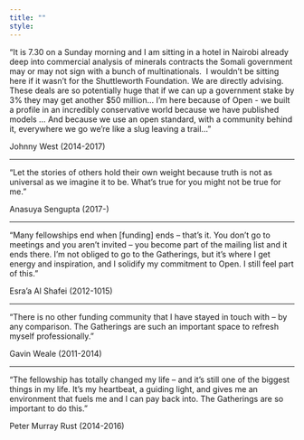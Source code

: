 ```yaml
---
title: ""
style: 
---
```


“It is 7.30 on a Sunday morning and I am sitting in a hotel in Nairobi already deep into commercial analysis of minerals contracts the Somali government may or may not sign with a bunch of multinationals.  I wouldn’t be sitting here if it wasn’t for the Shuttleworth Foundation. We are directly advising. These deals are so potentially huge that if we can up a government stake by 3% they may get another $50 million… I’m here because of Open - we built a profile in an incredibly conservative world because we have published models … And because we use an open standard, with a community behind it, everywhere we go we’re like a slug leaving a trail…”

Johnny West (2014-2017)

---

“Let the stories of others hold their own weight because truth is not as universal as we imagine it to be. What’s true for you might not be true for me.”

Anasuya Sengupta (2017-)

---

“Many fellowships end when [funding] ends – that’s it. You don’t go to meetings and you aren’t invited – you become part of the mailing list and it ends there. I’m not obliged to go to the Gatherings, but it’s where I get energy and inspiration, and I solidify my commitment to Open. I still feel part of this.”

Esra’a Al Shafei (2012-1015)

---

“There is no other funding community that I have stayed in touch with – by any comparison. The Gatherings are such an important space to refresh myself professionally.”

Gavin Weale (2011-2014)

---

“The fellowship has totally changed my life – and it’s still one of the biggest things in my life. It’s my heartbeat, a guiding light, and gives me an environment that fuels me and I can pay back into. The Gatherings are so important to do this.”

Peter Murray Rust (2014-2016)